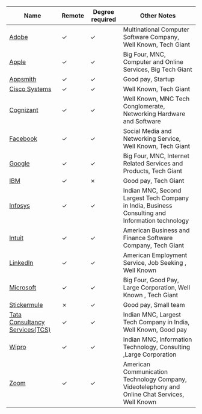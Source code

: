 Name|Remote|Degree required|Other Notes
-|-|-|-
[Adobe](https://github.com/ImagineZero0/StartHub/blob/company-name/Company%20Information/Adobe.md)|&check;|&check;|Multinational Computer Software Company, Well Known, Tech Giant
[Apple](https://github.com/ImagineZero0/StartHub/blob/company-name/Company%20Information/Apple.md)|&check;|&check;| Big Four, MNC, Computer and Online Services, Big Tech Giant
[Appsmith](https://github.com/ImagineZero0/StartHub/blob/company-name/Company%20Information/Appsmith.md)|&check;|&check;|Good pay, Startup
[Cisco Systems](https://github.com/ImagineZero0/StartHub/blob/company-name/Company%20Information/Cisco_Systems.md)|&check;|&check;| Well Known, Tech Giant
[Cognizant](https://github.com/ImagineZero0/StartHub/blob/company-name/Company%20Information/Cognizant.md)|&check;|&check;| Well Known, MNC Tech Conglomerate, Networking Hardware and Software
[Facebook](https://github.com/ImagineZero0/StartHub/blob/company-name/Company%20Information/Facebook.md)|&check;|&check;| Social Media and Networking Service, Well Known, Tech Giant
[Google](https://github.com/ImagineZero0/StartHub/blob/company-name/Company%20Information/Google.md)|&check;|&check;|Big Four, MNC, Internet Related Services and Products, Tech Giant
[IBM](https://github.com/ImagineZero0/StartHub/blob/company-name/Company%20Information/IBM.md)|&check;|&cross;|Good pay, Tech Giant
[Infosys](https://github.com/ImagineZero0/StartHub/blob/company-name/Company%20Information/Infosys.md)|&check;|&check;|Indian MNC, Second Largest Tech Company in India, Business Consulting and Information technology
[Intuit](https://github.com/ImagineZero0/StartHub/blob/company-name/Company%20Information/Intuit.md)|&check;|&check;| American Business and Finance Software Company, Tech Giant
[LinkedIn](https://github.com/ImagineZero0/StartHub/blob/company-name/Company%20Information/LinkedIn.md)|&check;|&check;| American Employment Service, Job Seeking , Well Known
[Microsoft](https://github.com/ImagineZero0/StartHub/blob/company-name/Company%20Information/Microsoft.md)|&check;|&check;|Big Four, Good Pay, Large Corporation, Well Known , Tech Giant
[Stickermule](https://github.com/ImagineZero0/StartHub/blob/company-name/Company%20Information/Stickermule.md)|&cross;|&check;|Good pay, Small team
[Tata Consultancy Services(TCS)](https://github.com/ImagineZero0/StartHub/blob/company-name/Company%20Information/Tata_Consultancy_Services.md)|&check;|&check;|Indian MNC, Largest Tech Company in India, Well Known, Good pay
[Wipro](https://github.com/ImagineZero0/StartHub/blob/company-name/Company%20Information/Wipro.md)|&check;|&check;|Indian MNC, Information Technology, Consulting ,Large Corporation
[Zoom](https://github.com/ImagineZero0/StartHub/blob/company-name/Company%20Information/Zoom.md)|&check;|&check;| American Communication Technology Company, Videotelephony and Online Chat Services, Well Known
